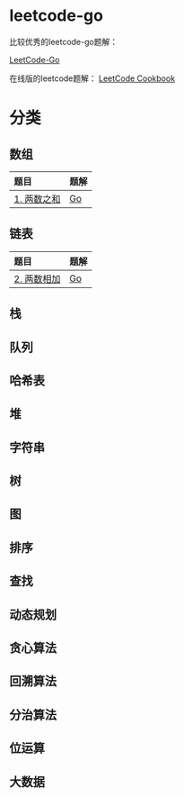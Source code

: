 # leetcode-go

比较优秀的leetcode-go题解：

[LeetCode-Go](https://github.com/halfrost/LeetCode-Go)

在线版的leetcode题解：
[LeetCode Cookbook](https://books.halfrost.com/leetcode/)

# 分类

## 数组

<!-- 表格 -->
| 题目 | 题解 |
| :--- | :--- |
| [1. 两数之和](https://leetcode-cn.com/problems/two-sum/) | [Go](src/0001.two-sum) |

## 链表

| 题目 | 题解 |
| :--- | :--- |
| [2. 两数相加](https://leetcode-cn.com/problems/add-two-numbers/) | [Go](src/0002.add-two-numbers) |

## 栈

## 队列

## 哈希表

## 堆

## 字符串

## 树

## 图

## 排序

## 查找

## 动态规划

## 贪心算法

## 回溯算法

## 分治算法

## 位运算

## 大数据
